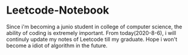 # Leetcode-Notebook
Since i'm becoming a junio student in college of computer science, the ability of coding is extremely important. From today(2020-8-6), i will continuly update my notes of Leetcode till my graduate.
Hope i won't become a idiot of algorithm in the future.
